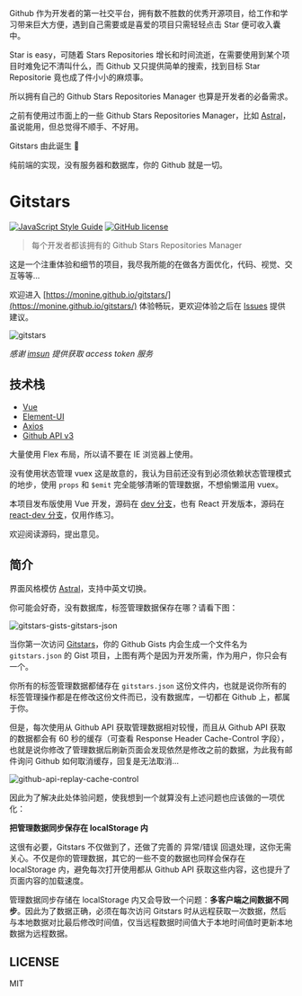 Github 作为开发者的第一社交平台，拥有数不胜数的优秀开源项目，给工作和学习带来巨大方便，遇到自己需要或是喜爱的项目只需轻轻点击 Star 便可收入囊中。

Star is easy，可随着 Stars Repositories 增长和时间流逝，在需要使用到某个项目时难免记不清叫什么，而 Github 又只提供简单的搜索，找到目标 Star Repositorie 竟也成了件小小的麻烦事。

所以拥有自己的 Github Stars Repositories Manager 也算是开发者的必备需求。

之前有使用过市面上的一些 Github Stars Repositories Manager，比如 [Astral](https://app.astralapp.com)，虽说能用，但总觉得不顺手、不好用。

Gitstars 由此诞生 🎉

纯前端的实现，没有服务器和数据库，你的 Github 就是一切。

# Gitstars

[![JavaScript Style Guide](https://img.shields.io/badge/code_style-standard-brightgreen.svg)](https://standardjs.com)
[![GitHub license](https://img.shields.io/github/license/Monine/gitstars.svg)](https://github.com/Monine/gitstars/blob/master/LICENSE)

> 每个开发者都该拥有的 Github Stars Repositories Manager

这是一个注重体验和细节的项目，我尽我所能的在做各方面优化，代码、视觉、交互等等...

欢迎进入 [https://monine.github.io/gitstars/](https://monine.github.io/gitstars/) 体验畅玩，更欢迎体验之后在 [Issues](https://github.com/Monine/gitstars/issues) 提供建议。

![gitstars](http://oh8wftuto.bkt.clouddn.com/gitstars-v1.2.0.jpg)

*感谢 [imsun](https://github.com/imsun) 提供获取 access token 服务*

## 技术栈

- [Vue](https://cn.vuejs.org/)
- [Element-UI](http://element-cn.eleme.io/2.0/#/zh-CN)
- [Axios](https://github.com/axios/axios)
- [Github API v3](https://developer.github.com/v3/)

大量使用 Flex 布局，所以请不要在 IE 浏览器上使用。

没有使用状态管理 vuex 这是故意的，我认为目前还没有到必须依赖状态管理模式的地步，使用 `props` 和 `$emit` 完全能够清晰的管理数据，不想偷懒滥用 vuex。

本项目发布版使用 Vue 开发，源码在 [dev 分支](https://github.com/Monine/gitstars/tree/dev)，也有 React 开发版本，源码在 [react-dev 分支](https://github.com/Monine/gitstars/tree/react-dev)，仅用作练习。

欢迎阅读源码，提出意见。

## 简介

界面风格模仿 [Astral](https://app.astralapp.com)，支持中英文切换。

你可能会好奇，没有数据库，标签管理数据保存在哪？请看下图：

![gitstars-gists-gitstars-json](http://oh8wftuto.bkt.clouddn.com/gitstars-gist-v1.0.2.jpg)

当你第一次访问 [Gitstars](https://monine.github.io/gitstars/)，你的 Github Gists 内会生成一个文件名为 `gitstars.json` 的 Gist 项目，上图有两个是因为开发所需，作为用户，你只会有一个。

你所有的标签管理数据都储存在 `gitstars.json` 这份文件内，也就是说你所有的标签管理操作都是在修改这份文件而已，没有数据库，一切都在 Github 上，都属于你。

但是，每次使用从 Github API 获取管理数据相对较慢，而且从 Github API 获取的数据都会有 60 秒的缓存（可查看 Response Header Cache-Control 字段），也就是说你修改了管理数据后刷新页面会发现依然是修改之前的数据，为此我有邮件询问 Github 如何取消缓存，回复是无法取消...

![github-api-replay-cache-control](http://oh8wftuto.bkt.clouddn.com/github-api-replay-cache-control.jpg)

因此为了解决此处体验问题，使我想到一个就算没有上述问题也应该做的一项优化：

**把管理数据同步保存在 localStorage 内**

这很有必要，Gitstars 不仅做到了，还做了完善的 异常/错误 回退处理，这你无需关心。不仅是你的管理数据，其它的一些不变的数据也同样会保存在 localStorage 内，避免每次打开使用都从 Github API 获取这些内容，这也提升了页面内容的加载速度。

管理数据同步存储在 localStorage 内又会导致一个问题：**多客户端之间数据不同步**。因此为了数据正确，必须在每次访问 Gitstars 时从远程获取一次数据，然后与本地数据对比最后修改时间值，仅当远程数据时间值大于本地时间值时更新本地数据为远程数据。

## LICENSE

MIT
